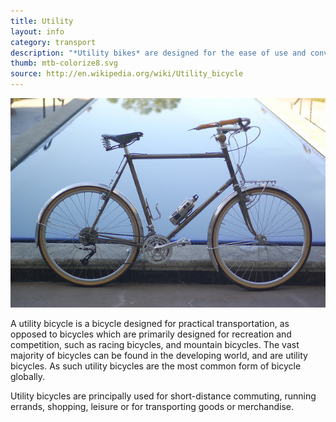 ```yaml
---
title: Utility
layout: info
category: transport
description: "*Utility bikes* are designed for the ease of use and convenience in short-distance travel."
thumb: mtb-colorize8.svg
source: http://en.wikipedia.org/wiki/Utility_bicycle
---
```


![Bike photo](img/bikes/utility.jpg)

A utility bicycle is a bicycle designed for practical transportation, as opposed to bicycles which are primarily designed for recreation and competition, such as racing bicycles, and mountain bicycles. The vast majority of bicycles can be found in the developing world, and are utility bicycles. As such utility bicycles are the most common form of bicycle globally.

Utility bicycles are principally used for short-distance commuting, running errands, shopping, leisure or for transporting goods or merchandise.
